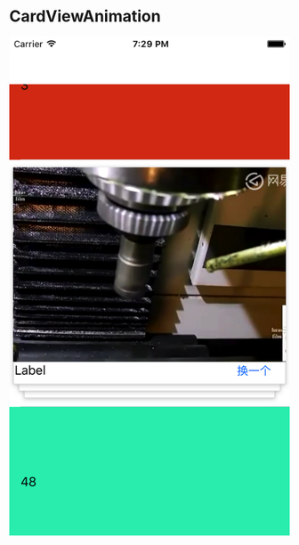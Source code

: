 # CardViewAnimation
![Image text](https://raw.githubusercontent.com/missljl/CardViewAnimation/master/xiaoguotu/Simulator%20Screen%20Shot%202017年8月28日%20下午7.29.45.png)
